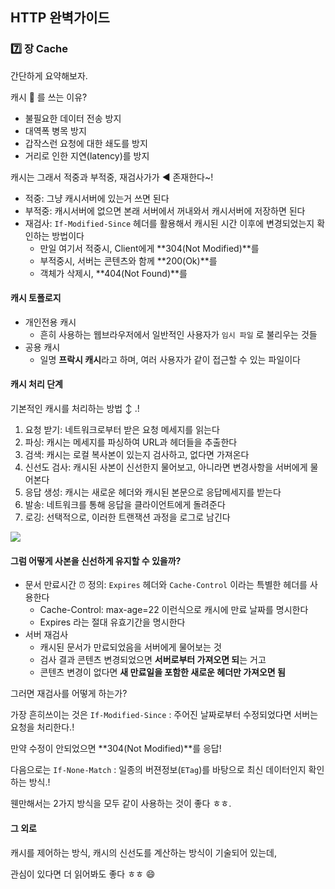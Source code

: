 ## HTTP 완벽가이드

### :seven: 장 Cache

간단하게 요약해보자. 

캐시 :money_with_wings: 를 쓰는 이유?  

* 불필요한 데이터 전송 방지
* 대역폭 병목 방지
* 갑작스런 요청에 대한 쇄도를 방지
* 거리로 인한 지연(latency)를 방지

캐시는 그래서 적중과 부적중, 재검사가가 :arrow_backward: 존재한다~!  

* 적중: 그냥 캐시서버에 있는거 쓰면 된다
* 부적중: 캐시서버에 없으면 본래 서버에서 꺼내와서 캐시서버에 저장하면 된다
* 재검사: `If-Modified-Since` 헤더를 활용해서 캐시된 시간 이후에 변경되었는지 확인하는 방법이다
  * 만일 여기서 적중시, Client에게 **304(Not Modified)**를
  * 부적중시, 서버는 콘텐츠와 함께 **200(Ok)**를
  * 객체가 삭제시, **404(Not Found)**를

#### 캐시 토폴로지

* 개인전용 캐시
  * 흔히 사용하는 웹브라우저에서 일반적인 사용자가 `임시 파일` 로 불리우는 것들
* 공용 캐시
  * 일명 **프락시 캐시**라고 하며, 여러 사용자가 같이 접근할 수 있는 파일이다

#### 캐시 처리 단계

기본적인 캐시를 처리하는 방법 :arrow_up_down: .!  

1. 요청 받기: 네트워크로부터 받은 요청 메세지를 읽는다
2. 파싱: 캐시는 메세지를 파싱하여 URL과 헤더들을 추출한다
3. 검색: 캐시는 로컬 복사본이 있는지 검사하고, 없다면 가져온다
4. 신선도 검사: 캐시된 사본이 신선한지 물어보고, 아니라면 변경사항을 서버에게 물어본다
5. 응답 생성: 캐시는 새로운 헤더와 캐시된 본문으로 응답메세지를 받는다
6. 발송: 네트워크를 통해 응답을 클라이언트에게 돌려준다
7. 로깅: 선택적으로, 이러한 트랜잭션 과정을 로그로 남긴다

<div>
  <img src="img/cache_hit.PNG" text-align="center" />
</div>

#### 그럼 어떻게 사본을 신선하게 유지할 수 있을까?

* 문서 만료시간 :alarm_clock: 정의: `Expires` 헤더와 `Cache-Control` 이라는 특별한 헤더를 사용한다
  * Cache-Control: max-age=22 이런식으로 캐시에 만료 날짜를 명시한다
  * Expires 라는 절대 유효기간을 명시한다
* 서버 재검사
  * 캐시된 문서가 만료되었음을 서버에게 물어보는 것
  * 검사 결과 콘텐츠 변경되었으면 **서버로부터 가져오면 되**는 거고
  * 콘텐츠 변경이 없다면 **새 만료일을 포함한 새로운 헤더만 가져오면 됨**

그러면 재검사를 어떻게 하는가?  

가장 흔히쓰이는 것은 `If-Modified-Since` : 주어진 날짜로부터 수정되었다면 서버는 요청을 처리한다.!  

만약 수정이 안되었으면 **304(Not Modified)**를 응답!  

다음으로는 `If-None-Match` : 일종의 버젼정보(`ETag`)를 바탕으로 최신 데이터인지 확인하는 방식.!  

웬만해서는 2가지 방식을 모두 같이 사용하는 것이 좋다 ㅎㅎ. 



#### 그 외로

캐시를 제어하는 방식, 캐시의 신선도를 계산하는 방식이 기술되어 있는데,  

관심이 있다면 더 읽어봐도 좋다 ㅎㅎ :smile: